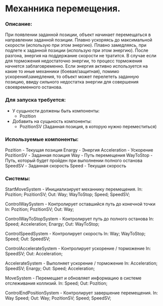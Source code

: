 ﻿# Механника перемещения.

### Описание:
При появлении заданной позиции, объект начинает перемещаться в направлении заданной позиции.
Плавно ускоряясь до максимальной скорости (использую при этом энергию).
Плавно замедляясь, при подлете к заданной позиции (использую при этом энергию).
После разгона, энергия на поддержание скорости не тратится.
В случае если для торможения недостаточно энергии, то процесс торможения начнется заблаговременно.
Если энергия активно используется на какие то иные механники (боевая/защитная), помимо ускорения\замедления, 
то объект может перелететь заданную позицию, ввиду сильного недостатка энергии для совершения своевременного останова.

### Для запуска требуется:
* У сущьности должены быть компоненты:
  * Pozition
* Добавить на сущьность компоненты:
  * PozitionSV (Заданная позиция, в которую нужно переместиться)

### Используемые компоненты:
 Pozition     - Текущая позиция 
 Enargy       - Энергия
 Acceleration - Ускорение
 PozitionSV   - Заданная позиция
 Way          - Путь перемещения
 WayToStop    - Путь, который будет пройден при выполнении полного останова
 SpeedSV      - Заданная скорость
 Speed        - Текущая скорость

### Системы:
StartMoveSystem          - Инициализирует механнику перемещения.
	In: 
		Pozition;
		PozitionSV;
	Out:
		Way;
		WayToStop;
		Speed;
		SpeedSV;

ControlWaySystem         - Контролирует оставшийся путь до конечной точки
	In: 
		Pozition;
		PozitionSV;
	Out:
		Way;

ControlWayToStopSystem   - Контролирует путь до полного останова
	In: 
		Speed;
		Acceleration;
		Enargy;
	Out:
		WayToStop;

ControlSpeedSystem       - Контролирует скорость
	In: 
		Way;
		WayToStop;
		Speed;
	Out:
		SpeedSV;

ControlAccelerateSystem  - Контролирует ускорение / торможение
	In: 
		SpeedSV;
	Out:
		Acceleration;

AccelerateSystem         - Выполняет ускорение / торможение
	In: 
		Acceleration;
		SpeedSV;
		Enargy;
	Out:
		Speed;
		Acceleration;

MoveSystem               - Перемещает и обновляет информацию в системе отслеживания коллизий.
	In: 
		Speed;
	Out:
		Pozition;

ControlEndPositionSystem - Контролирует завершение перемещения.
	In: 
		Way
		Speed;
	Out:
		Way;
		PozitionSV;
		Speed;
		SpeedSV;